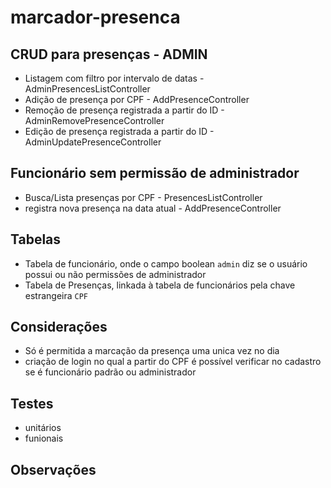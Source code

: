 # marcador-presenca
## CRUD para presenças - ADMIN

- Listagem com filtro por intervalo de datas - AdminPresencesListController
- Adição de presença por CPF - AddPresenceController
- Remoção de presença registrada a partir do ID - AdminRemovePresenceController
- Edição de presença registrada a partir do ID - AdminUpdatePresenceController

## Funcionário sem permissão de administrador
- Busca/Lista presenças por CPF - PresencesListController
- registra nova presença na data atual - AddPresenceController

## Tabelas
- Tabela de funcionário, onde o campo boolean `admin`  diz se o usuário possui ou não permissões de administrador
- Tabela de Presenças, linkada à tabela de funcionários pela chave estrangeira `CPF`

## Considerações
- Só é permitida a marcação da presença uma unica vez no dia
- criação de login no qual a partir do CPF é possível verificar no cadastro se é funcionário padrão ou administrador

## Testes
- unitários
- funionais

## Observações
